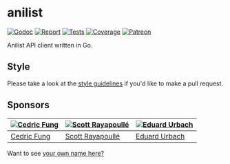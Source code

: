 # anilist

[![Godoc][godoc-image]][godoc-url]
[![Report][report-image]][report-url]
[![Tests][tests-image]][tests-url]
[![Coverage][coverage-image]][coverage-url]
[![Patreon][patreon-image]][patreon-url]

Anilist API client written in Go.

## Style

Please take a look at the [style guidelines](https://github.com/akyoto/quality/blob/master/STYLE.md) if you'd like to make a pull request.

## Sponsors

| [![Cedric Fung](https://avatars3.githubusercontent.com/u/2269238?s=70&v=4)](https://github.com/cedricfung) | [![Scott Rayapoullé](https://avatars3.githubusercontent.com/u/11772084?s=70&v=4)](https://github.com/soulcramer) | [![Eduard Urbach](https://avatars3.githubusercontent.com/u/438936?s=70&v=4)](https://twitter.com/eduardurbach) |
| --- | --- | --- |
| [Cedric Fung](https://github.com/cedricfung) | [Scott Rayapoullé](https://github.com/soulcramer) | [Eduard Urbach](https://eduardurbach.com) |

Want to see [your own name here?](https://www.patreon.com/eduardurbach)

[godoc-image]: https://godoc.org/github.com/animenotifier/anilist?status.svg
[godoc-url]: https://godoc.org/github.com/animenotifier/anilist
[report-image]: https://goreportcard.com/badge/github.com/animenotifier/anilist
[report-url]: https://goreportcard.com/report/github.com/animenotifier/anilist
[tests-image]: https://cloud.drone.io/api/badges/animenotifier/anilist/status.svg
[tests-url]: https://cloud.drone.io/animenotifier/anilist
[coverage-image]: https://codecov.io/gh/animenotifier/anilist/graph/badge.svg
[coverage-url]: https://codecov.io/gh/animenotifier/anilist
[patreon-image]: https://img.shields.io/badge/patreon-donate-green.svg
[patreon-url]: https://www.patreon.com/eduardurbach
